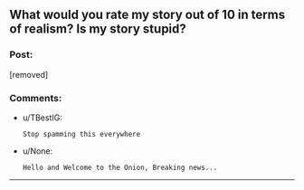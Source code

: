 ## What would you rate my story out of 10 in terms of realism? Is my story stupid?

### Post:

[removed]

### Comments:

- u/TBestIG:
  ```
  Stop spamming this everywhere
  ```

- u/None:
  ```
  Hello and Welcome to the Onion, Breaking news...
  ```

---

